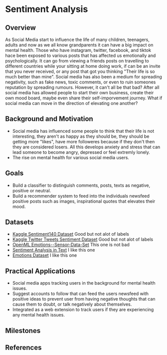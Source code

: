 # Sentiment Analysis

## Overview

As Social Media start to influence the life of many children, teenagers, adults and now as we all know grandparents it can have a big impact on mental health.  Those who have instagram, twitter, facebook, and tiktok hace been exposed to various posts that has affected us emotionally and psychologically.  It can go from viewing a friends posts on travelling to different countries while your sitting at home doing work, if can be an invite that you never received, or any post that got you thinking "Their life is so much better than mine".  Social media has also been a medium for spreading negativity, such as fake news, toxic comments, or even to ruin someones reputation by spreading rumours. However, it can't all be that bad? After all social media has allowed people to start their own business, create their own mood board, maybe even share their self-imporvement journey.  What if social media can move in the direction of elevating one another?

## Background and Motivation

* Social media has influenced some people to think that their life is not interesting, they aren't as happy as they should be, they should be getting more "likes", have more followeres because if they don't then they are considered losers.  All this develops anxiety and stress that can lead someone to become angry, depressed or feel extremly lonely.
* The rise on mental health for various social media users.

## Goals

* Build a classifier to distinguish comments, posts, texts as negative, positive or neutral.
* Build a recommender system to feed into the individuals newsfeed positive posts such as images, inspirational quotes that elevates their mood.

## Datasets
* [Kaggle Sentiment140 Dataset](https://www.kaggle.com/datasets/kazanova/sentiment140) Good but not alot of labels
* [Kaggle Twitter Tweets Sentiment Dataset](https://www.kaggle.com/datasets/yasserh/twitter-tweets-sentiment-dataset) Good but not alot of labels
* [OpenML Emotions--Sensor-Data-Set](https://www.openml.org/search?type=data&status=active&id=43756) This one is not bad
* [Sentiment Analysis in Text](https://data.world/crowdflower/sentiment-analysis-in-text) I like this one
* [Emotions Dataset](https://www.kaggle.com/datasets/praveengovi/emotions-dataset-for-nlp) I like this one

## Practical Applications
* Social media apps tracking users in the background for mental health issues.
* Suggest accounts to follow that can feed the users newsfeed with positive ideas to prevent user from having negative thoughts that can cause them to doubt, or talk negatively about themselves.
* Integrated as a web extension to track users if they are experiencing any mental health issues.

## Milestones

## References

